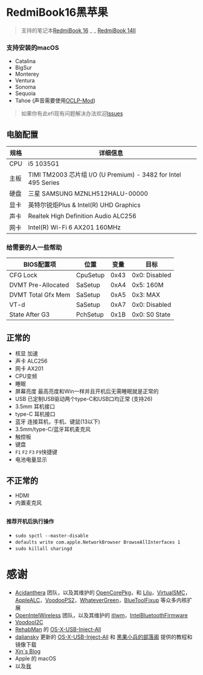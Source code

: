 # RedmiBook16黑苹果

> 支持的笔记本[RedmiBook 16](https://www.mi.com/buy/detail?product_id=10000242&cfrom=search) _ _ [RedmiBook 14II](https://www.mi.com/buy/detail?product_id=10000241)

### 支持安装的macOS
- Catalina
- BigSur
- Monterey
- Ventura
- Sonoma
- Sequoia
- Tahoe (声音需要使用[OCLP-Mod](https://github.com/laobamac/OCLP-Mod/releases))

> 如果你有此efi现有问题解决办法欢迎[lssues](https://github.com/XingKong746/RedmiBook16-Hackintosh/issues)

## 电脑配置
| 规格   | 详细信息                                                      |
| ------ | ------------------------------------------------------------ |
| CPU    | i5 1035G1                                                    |
| 主板   | TIMI TM2003 芯片组 I/O (U Premium) - 3482 for Intel 495 Series |
| 硬盘   | 三星 SAMSUNG MZNLH512HALU-00000                                |
| 显卡   | 英特尔锐炬Plus & Intel(R) UHD Graphics                         |
| 声卡   | Realtek High Definition Audio ALC256                           |
| 网卡   | Intel(R) Wi-Fi 6 AX201 160MHz                                  |

### 给需要的人一些帮助
| BIOS配置项          | 位置     | 变量 | 目标          |
| ------------------ | -------- | ---  | ------------- |
| CFG Lock           | CpuSetup | 0x43 | 0x0: Disabled |
| DVMT Pre-Allocated | SaSetup  | 0xA4 | 0x5: 160M     |
| DVMT Total Gfx Mem | SaSetup  | 0xA5 | 0x3: MAX      |
| VT-d               | SaSetup  | 0xA7 | 0x0: Disabled |
| State After G3     | PchSetup | 0x1B | 0x0: S0 State |

## 正常的
- 核显 加速
- 声卡 ALC256
- 网卡 AX201
- CPU变频
- 睡眠
- 屏幕亮度 最高亮度和Win一样并且开机后无需睡眠就是正常的
- USB 已定制USB驱动两个type-C和USB口均正常 (支持26)
- 3.5mm 耳机接口
- type-C 耳机接口
- 蓝牙 连接耳机，手机、键鼠(13以下)
- 3.5mm/type-C/蓝牙耳机麦克风
- 触控板
- 键盘
- `F1` `F2` `F3` `F9`快捷键
- 电池电量显示

## 不正常的
- HDMI
- 内置麦克风

##

#### 推荐开机后执行操作
- `sudo spctl --master-disable`
- `defaults write com.apple.NetworkBrowser BrowseAllInterfaces 1 `
- `sudo killall sharingd`

# 感谢
- [Acidanthera](https://github.com/acidanthera) 团队，以及其维护的 [OpenCorePkg](https://github.com/acidanthera/OpenCorePkg)，和 [Lilu](https://github.com/acidanthera/Lilu)，[VirtualSMC](https://github.com/acidanthera/VirtualSMC)，[AppleALC](https://github.com/acidanthera/AppleALC)，[VoodooPS2](https://github.com/acidanthera/VoodooPS2)，[WhateverGreen](https://github.com/acidanthera/WhateverGreen)，[BlueToolFixup](https://github.com/acidanthera/BrcmPatchRAM) 等众多内核扩展
- [OpenIntelWireless](https://github.com/OpenIntelWireless) 团队，以及其维护的 [itlwm](https://github.com/OpenIntelWireless/itlwm)，[IntelBluetoothFirmware](https://github.com/OpenIntelWireless/IntelBluetoothFirmware)
- [VoodooI2C](https://github.com/VoodooI2C/VoodooI2C)
- [RehabMan](https://github.com/RehabMan) 的 [OS-X-USB-Inject-All](https://github.com/RehabMan/OS-X-USB-Inject-All)
- [daliansky](https://github.com/daliansky) 更新的 [OS-X-USB-Inject-All](https://github.com/daliansky/OS-X-USB-Inject-All) 和 [黑果小兵的部落阁](https://blog.daliansky.net/) 提供的教程和镜像下载
- [Xjn´s Blog](https://blog.xjn819.com)
- Apple 的 macOS
- 以及[我](https://github.com/XingKong746)
